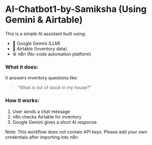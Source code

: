# AI-Chatbot1-by-Samiksha (Using Gemini & Airtable)
This is a simple AI assistant built using:

- 🧠 Google Gemini (LLM)
- 🔗 Airtable (Inventory data)
- ⚙️ n8n (No-code automation platform)

### What it does:
It answers inventory questions like:
> “What is out of stock in my house?”

### How it works:
1. User sends a chat message
2. n8n checks Airtable for inventory
3. Google Gemini gives a short AI response

Note: This workflow does not contain API keys. Please add your own credentials after importing into n8n.

